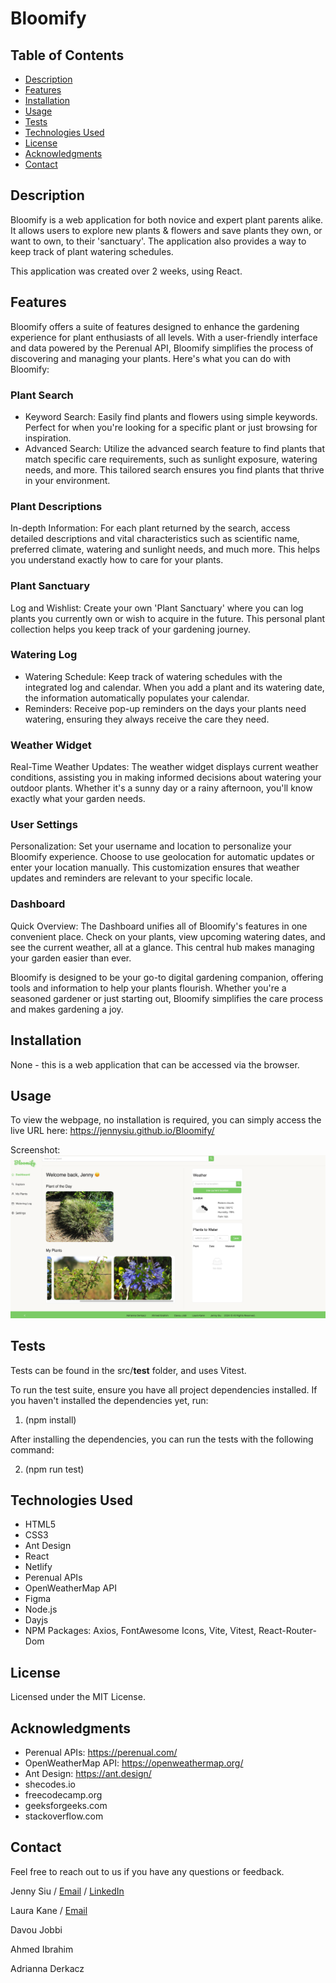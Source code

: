# Bloomify

## Table of Contents
- [Description](#description)
- [Features](#features)
- [Installation](#installation)
- [Usage](#usage)
- [Tests](#tests)
- [Technologies Used](#technologies-used)
- [License](#license)
- [Acknowledgments](#acknowledgments)
- [Contact](#contact)


## Description
Bloomify is a web application for both novice and expert plant parents alike. It allows users to explore new plants & flowers and save plants they own, or want to own, to their 'sanctuary'. The application also provides a way to keep track of plant watering schedules. 

This application was created over 2 weeks, using React. 

## Features
Bloomify offers a suite of features designed to enhance the gardening experience for plant enthusiasts of all levels. With a user-friendly interface and data powered by the Perenual API, Bloomify simplifies the process of discovering and managing your plants. Here's what you can do with Bloomify:

### Plant Search
- Keyword Search: Easily find plants and flowers using simple keywords. Perfect for when you're looking for a specific plant or just browsing for inspiration.
- Advanced Search: Utilize the advanced search feature to find plants that match specific care requirements, such as sunlight exposure, watering needs, and more. This tailored search ensures you find plants that thrive in your environment.

### Plant Descriptions
In-depth Information: For each plant returned by the search, access detailed descriptions and vital characteristics such as scientific name, preferred climate, watering and sunlight needs, and much more. This helps you understand exactly how to care for your plants.

### Plant Sanctuary
Log and Wishlist: Create your own 'Plant Sanctuary' where you can log plants you currently own or wish to acquire in the future. This personal plant collection helps you keep track of your gardening journey.

### Watering Log
- Watering Schedule: Keep track of watering schedules with the integrated log and calendar. When you add a plant and its watering date, the information automatically populates your calendar.
- Reminders: Receive pop-up reminders on the days your plants need watering, ensuring they always receive the care they need.

### Weather Widget
Real-Time Weather Updates: The weather widget displays current weather conditions, assisting you in making informed decisions about watering your outdoor plants. Whether it's a sunny day or a rainy afternoon, you'll know exactly what your garden needs.

### User Settings
Personalization: Set your username and location to personalize your Bloomify experience. Choose to use geolocation for automatic updates or enter your location manually. This customization ensures that weather updates and reminders are relevant to your specific locale.

### Dashboard
Quick Overview: The Dashboard unifies all of Bloomify's features in one convenient place. Check on your plants, view upcoming watering dates, and see the current weather, all at a glance. This central hub makes managing your garden easier than ever.

Bloomify is designed to be your go-to digital gardening companion, offering tools and information to help your plants flourish. Whether you're a seasoned gardener or just starting out, Bloomify simplifies the care process and makes gardening a joy.


## Installation
None - this is a web application that can be accessed via the browser.

## Usage
To view the webpage, no installation is required, you can simply access the live URL here: https://jennysiu.github.io/Bloomify/

Screenshot:
![](./src/assets/images/AppDemo.png)


## Tests
Tests can be found in the src/__test__ folder, and uses Vitest.

To run the test suite, ensure you have all project dependencies installed. If you haven't installed the dependencies yet, run:

1. (npm install)

After installing the dependencies, you can run the tests with the following command:

2. (npm run test)


## Technologies Used
- HTML5
- CSS3
- Ant Design
- React
- Netlify
- Perenual APIs
- OpenWeatherMap API
- Figma
- Node.js
- Dayjs
- NPM Packages: Axios, FontAwesome Icons, Vite, Vitest, React-Router-Dom

## License
Licensed under the MIT License.

## Acknowledgments
- Perenual APIs: https://perenual.com/ 
- OpenWeatherMap API: https://openweathermap.org/
- Ant Design: https://ant.design/ 
- shecodes.io
- freecodecamp.org
- geeksforgeeks.com
- stackoverflow.com

## Contact
Feel free to reach out to us if you have any questions or feedback.

Jenny Siu / [Email](jenny.siu79@gmail.com) / [LinkedIn](https://www.linkedin.com/in/jenny-siu-534576156/)

Laura Kane / [Email](laurakanesocials@gmail.com) 

Davou Jobbi 

Ahmed Ibrahim 

Adrianna Derkacz 
